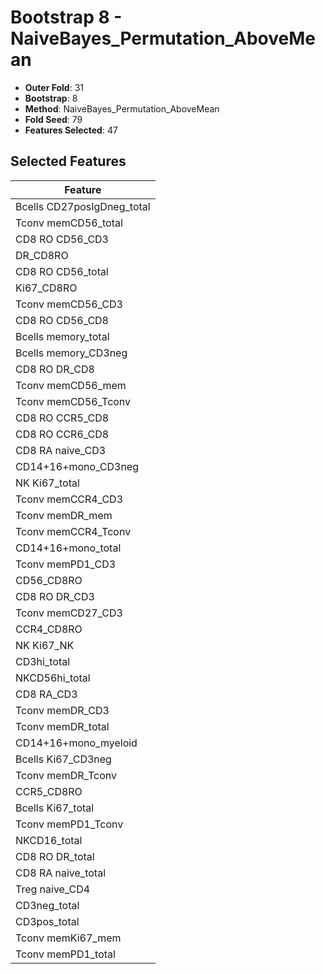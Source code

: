 # Bootstrap 8 - NaiveBayes_Permutation_AboveMean

- **Outer Fold**: 31
- **Bootstrap**: 8
- **Method**: NaiveBayes_Permutation_AboveMean
- **Fold Seed**: 79
- **Features Selected**: 47

## Selected Features

| Feature |
|---------|
| Bcells CD27posIgDneg_total |
| Tconv memCD56_total |
| CD8 RO CD56_CD3 |
| DR_CD8RO |
| CD8 RO CD56_total |
| Ki67_CD8RO |
| Tconv memCD56_CD3 |
| CD8 RO CD56_CD8 |
| Bcells memory_total |
| Bcells memory_CD3neg |
| CD8 RO DR_CD8 |
| Tconv memCD56_mem |
| Tconv memCD56_Tconv |
| CD8 RO CCR5_CD8 |
| CD8 RO CCR6_CD8 |
| CD8 RA naive_CD3 |
| CD14+16+mono_CD3neg |
| NK Ki67_total |
| Tconv memCCR4_CD3 |
| Tconv memDR_mem |
| Tconv memCCR4_Tconv |
| CD14+16+mono_total |
| Tconv memPD1_CD3 |
| CD56_CD8RO |
| CD8 RO DR_CD3 |
| Tconv memCD27_CD3 |
| CCR4_CD8RO |
| NK Ki67_NK |
| CD3hi_total |
| NKCD56hi_total |
| CD8 RA_CD3 |
| Tconv memDR_CD3 |
| Tconv memDR_total |
| CD14+16+mono_myeloid |
| Bcells Ki67_CD3neg |
| Tconv memDR_Tconv |
| CCR5_CD8RO |
| Bcells Ki67_total |
| Tconv memPD1_Tconv |
| NKCD16_total |
| CD8 RO DR_total |
| CD8 RA naive_total |
| Treg naive_CD4 |
| CD3neg_total |
| CD3pos_total |
| Tconv memKi67_mem |
| Tconv memPD1_total |
